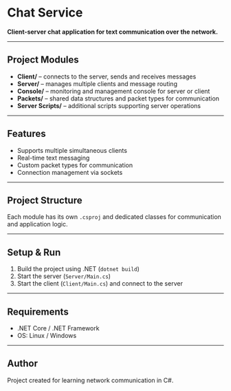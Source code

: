 # Chat Service

**Client-server chat application for text communication over the network.**

---

## Project Modules

- **Client/** – connects to the server, sends and receives messages  
- **Server/** – manages multiple clients and message routing  
- **Console/** – monitoring and management console for server or client  
- **Packets/** – shared data structures and packet types for communication  
- **Server Scripts/** – additional scripts supporting server operations  

---

## Features

- Supports multiple simultaneous clients  
- Real-time text messaging  
- Custom packet types for communication  
- Connection management via sockets  

---

## Project Structure

Each module has its own `.csproj` and dedicated classes for communication and application logic.

---

## Setup & Run

1. Build the project using .NET (`dotnet build`)  
2. Start the server (`Server/Main.cs`)  
3. Start the client (`Client/Main.cs`) and connect to the server  

---

## Requirements

- .NET Core / .NET Framework  
- OS: Linux / Windows  

---

## Author

Project created for learning network communication in C#.
